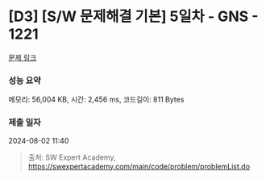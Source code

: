# [D3] [S/W 문제해결 기본] 5일차 - GNS - 1221 

[문제 링크](https://swexpertacademy.com/main/code/problem/problemDetail.do?contestProbId=AV14jJh6ACYCFAYD) 

### 성능 요약

메모리: 56,004 KB, 시간: 2,456 ms, 코드길이: 811 Bytes

### 제출 일자

2024-08-02 11:40



> 출처: SW Expert Academy, https://swexpertacademy.com/main/code/problem/problemList.do